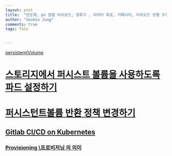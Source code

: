 ```yaml
---
layout: post
title:  "반도체, pn 접합 다이오드, 정류기 , 리미터 회로, 커패시터, 다이오드 모델 3가지, 실리콘"
author: "Soobin Jung"
comments: true
tags: Tale


---
```




[persistemtVolume](https://bcho.tistory.com/tag/PersistentVolume)

# [스토리지에서 퍼시스트 볼륨을 사용하도록 파드 설정하기](https://kubernetes.io/ko/docs/tasks/configure-pod-container/configure-persistent-volume-storage/)

# [퍼시스턴트볼륨 반환 정책 변경하기](https://kubernetes.io/ko/docs/tasks/administer-cluster/change-pv-reclaim-policy/)

## [Gitlab CI/CD on Kubernetes](https://piotrminkowski.com/2020/10/19/gitlab-ci-cd-on-kubernetes/)



### [ Provisioning \프로비저닝 의 의미](https://web-front-end.tistory.com/104)